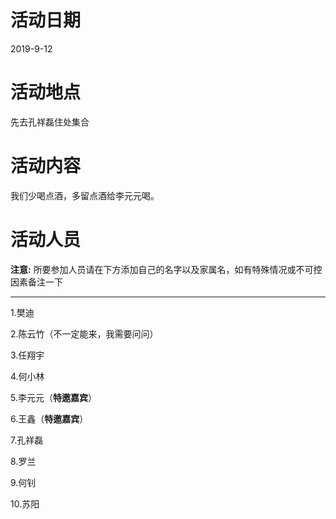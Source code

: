 ﻿# 活动日期

2019-9-12

# 活动地点

先去孔祥磊住处集合

# 活动内容

我们少喝点酒，多留点酒给李元元喝。

# 活动人员
**注意:**
所要参加人员请在下方添加自己的名字以及家属名，如有特殊情况或不可控因素备注一下

****

1.樊迪

2.陈云竹（不一定能来，我需要问问）

3.任翔宇

4.何小林

5.李元元（**特邀嘉宾**）

6.王鑫（**特邀嘉宾**）

7.孔祥磊

8.罗兰

9.何钊

10.苏阳